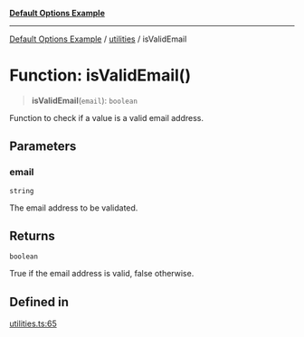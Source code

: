 [**Default Options Example**](../../README.md)

***

[Default Options Example](../../modules.md) / [utilities](../README.md) / isValidEmail

# Function: isValidEmail()

> **isValidEmail**(`email`): `boolean`

Function to check if a value is a valid email address.

## Parameters

### email

`string`

The email address to be validated.

## Returns

`boolean`

True if the email address is valid, false otherwise.

## Defined in

[utilities.ts:65](https://github.com/typedoc2md/dummy-typescript-api/blob/main/src/utilities.ts#L65)
